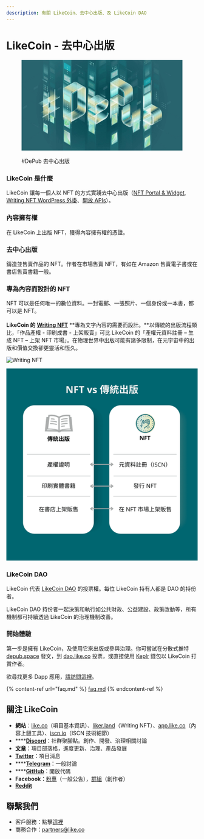```yaml
---
description: 有關 LikeCoin、去中心出版、及 LikeCoin DAO
---
```


# LikeCoin - 去中心出版

<figure><img src=".gitbook/assets/LCF001-key visual v4.1-1.jpg" alt=""><figcaption><p>#DePub 去中心出版</p></figcaption></figure>

### LikeCoin 是什麼

LikeCoin 讓每一個人以 NFT 的方式實踐去中心出版（[NFT Portal & Widget](https://app.like.co/), [Writing NFT WordPress 外掛](https://wordpress.org/plugins/likecoin/)、[開放 APIs](https://api.like.co/)）。

### 內容擁有權

在 LikeCoin 上出版 NFT，獲得內容擁有權的憑證。

### 去中心出版

鑄造並售賣作品的 NFT。作者在市場售賣 NFT，有如在 Amazon 售賣電子書或在書店售賣書籍一般。

### 專為內容而設計的 NFT

NFT 可以是任何唯一的數位資料。一封電郵、一張照片、一個身份或一本書，都可以是 NFT。\
\
**LikeCoin 的** [**Writing NFT**](general-guides/writing-nft/) \*\*專為文字內容的需要而設計。\*\*以傳統的出版流程類比，「作品產權 - 印刷成書 - 上架販賣」可比 LikeCoin 的「產權元資料註冊 – 生成 NFT – 上架 NFT 市場」。在物理世界中出版可能有諸多限制，在元宇宙中的出版和價值交換卻更靈活和恆久。

![Writing NFT](.gitbook/assets/likecoin\_ad115\_writingnft\_b-01.jpeg)

![NFT V.S. 傳統出版](<.gitbook/assets/image (3).png>)

### LikeCoin DAO

LikeCoin 代表 [LikeCoin DAO](https://dao.like.co/proposals) 的投票權。每位 LikeCoin 持有人都是 DAO 的持份者。

LikeCoin DAO 持份者一起決策和執行如公共財政、公益建設、政策改動等，所有機制都可持續透過 LikeCoin 的治理機制改善。

### 開始體驗

第一步是擁有 LikeCoin，及使用它來出版或參與治理。你可嘗試在分散式推特 [depub.space](https://depub.space) 發文，到 [dao.like.co](https://dao.like.co/proposals) 投票，或直接使用 [Keplr](https://chrome.google.com/webstore/detail/keplr/dmkamcknogkgcdfhhbddcghachkejeap?hl=en) 錢包以 LikeCoin 打賞作者。

欲尋找更多 Dapp 應用，[請訪問這裡](https://about.like.co/apps)。

{% content-ref url="faq.md" %}
[faq.md](faq.md)
{% endcontent-ref %}

## 關注 LikeCoin <a href="#learn-more" id="learn-more"></a>

* **網站**：[like.co](https://like.co)（項目基本資訊）、[liker.land](https://liker.land)（Writing NFT）、[app.like.co](https://app.like.co/)（內容上鏈工具）、[iscn.io](https://iscn.io/)（ISCN 技術細節）
* \*\*\*\*[**Discord**](https://discord.gg/likecoin)：社群聚腳點。創作、開發、治理相關討論
* [**文章**](https://blog.like.co/zh)：項目部落格，進度更新、治理、產品發展
* [**Twitter**](https://twitter.com/likecoin)：項目消息
* \*\*\*\*[**Telegram**](https://t.me/likecoin\_dao)：一般討論
* \*\*\*\*[**GitHub**](https://github.com/likecoin)：開放代碼
* **Facebook：**[粉專](https://www.facebook.com/Liker.Land)（一般公告），[群組](https://www.facebook.com/groups/likecoin)（創作者）
* [**Reddit**](https://www.reddit.com/r/LikeCoin/)

## 聯繫我們 <a href="#contact-us" id="contact-us"></a>

* 客戶服務：點擊[這裡](https://go.crisp.chat/chat/embed/?website\_id=5c009125-5863-4059-ba65-43f177ca33f7)
* 商務合作：partners@like.co
